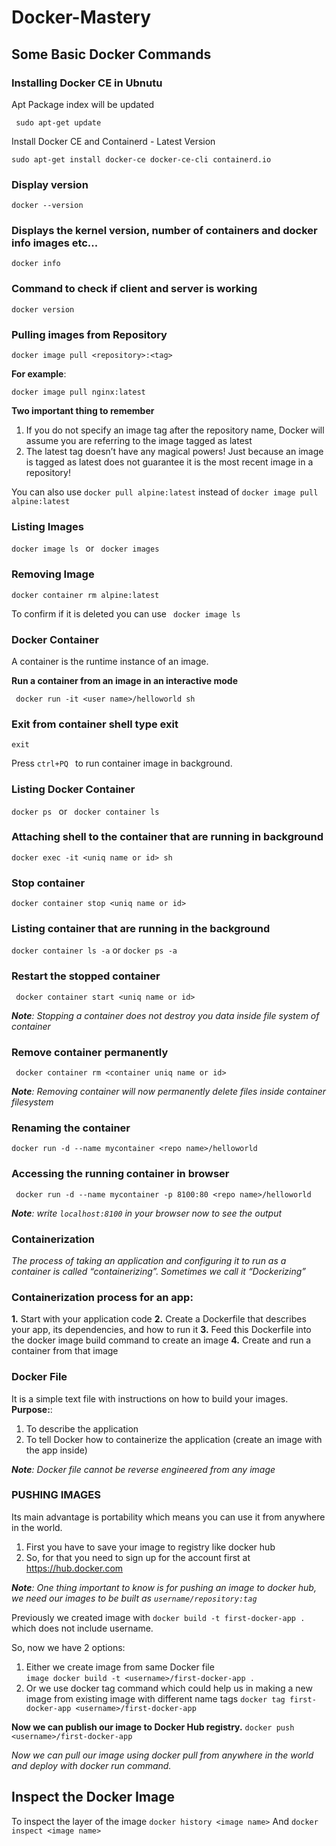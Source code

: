 # Docker-Mastery


## Some Basic Docker Commands


### Installing Docker CE in Ubnutu
Apt Package index will be updated
```
 sudo apt-get update 
```
Install Docker CE and Containerd - Latest Version
```
sudo apt-get install docker-ce docker-ce-cli containerd.io
```

### Display version 
```
docker --version  
```

### Displays the kernel version, number of containers and docker info   images etc...
```
docker info  
```

### Command to check if client and server is working
```
docker version
```
###  Pulling images from Repository
```
docker image pull <repository>:<tag>
```
<b>For example</b>: 
```
docker image pull nginx:latest
```
<b> Two important thing to remember </b>
1. If you do not specify an image tag after the repository name, Docker will assume you are referring to the image tagged as latest
2. The latest tag doesn’t have any magical powers! Just because an image is tagged as latest does not guarantee it is the most recent image in a repository!

You can also use ``` docker pull alpine:latest ``` instead of ``` docker image pull alpine:latest ```

### Listing Images
```docker image ls ``` or ``` docker images```

### Removing Image
```docker container rm alpine:latest ```

To confirm if it is deleted you can use ``` docker image ls```

### Docker Container
A container is the runtime instance of an image.

<b>Run a container from an image in an interactive mode </b>
```
 docker run -it <user name>/helloworld sh
```

### Exit from container shell type exit
``` exit ```

Press ```ctrl+PQ ``` to run container image in background.

### Listing Docker Container
```docker ps ```  or ``` docker container ls```

### Attaching shell to the container that are running in background 
```docker exec -it <uniq name or id> sh ```

### Stop container
```docker container stop <uniq name or id>  ```

### Listing container that are running in the background
```docker container ls -a``` or ```docker ps -a```

### Restart the stopped container
```  docker container start <uniq name or id> ```

<i><b>Note</b>: Stopping a container does not destroy you data inside file system of container </i>

### Remove container permanently
``` docker container rm <container uniq name or id>```

<i><b>Note</b>: Removing container will now permanently delete files inside container filesystem</i>

### Renaming the container
``` docker run -d --name mycontainer <repo name>/helloworld ```

### Accessing the running container in browser
``` docker run -d --name mycontainer -p 8100:80 <repo name>/helloworld```

<i><b>Note</b>: write ```localhost:8100``` in your browser now to see the output</i>

### Containerization
<i>The process of taking an application and configuring it to run as a container is called “containerizing”. Sometimes we call it “Dockerizing” </i>

### Containerization process for an app:
<b>1.</b> Start with your application code
<b>2.</b> Create a Dockerfile that describes your app, its dependencies, and how to run it
<b>3.</b> Feed this Dockerfile into the docker image build
command to create an image
<b>4.</b> Create and run a container from that image

### Docker File
It is a simple text file with instructions on how to build your images.
<b>Purpose:</b>:
1. To describe the application
2. To tell Docker how to containerize the application (create an image with the app inside)

<i><b>Note</b>: Docker file cannot be reverse engineered from any image</i>

### PUSHING IMAGES
Its main advantage is portability which means you can use it from anywhere in the world.
1. First you have to save your image to registry like docker hub
2. So, for that you need to sign up for the account first at https://hub.docker.com

<i><b>Note</b>: One thing important to know is for pushing an image to docker hub, we need our images to be built as ```username/repository:tag```
</i>

Previously we created image with ```docker build -t first-docker-app .``` which does not include username.

So, now we have 2 options:

1. Either we create image from same Docker file  
```image docker build -t <username>/first-docker-app .```
2. Or we  use docker tag command which could help us in making a new image from existing image with different name tags
```docker tag first-docker-app <username>/first-docker-app```

<b>Now we can publish our image to Docker Hub registry.</b>
```docker push <username>/first-docker-app ```

<i>Now we can pull our image using docker pull from anywhere in the world and deploy with docker run command. </i>

## Inspect the Docker Image
To inspect the layer of the image 
```docker history <image name>```
And
```docker inspect <image name>```

